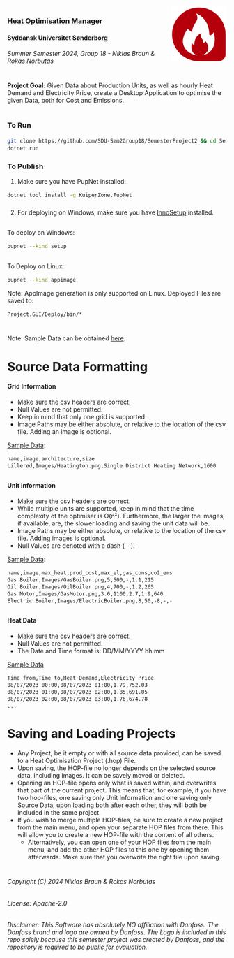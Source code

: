 <img align=right src="https://github.com/SDU-Sem2Group18/SemesterProject2/blob/v1.0.0/Project.GUI/Deploy/Project.GUI.128x128.png?raw=true">


<h3> Heat Optimisation Manager</h1>
<h4> Syddansk Universitet Sønderborg</h3>
<h6> Summer Semester 2024, Group 18 - Niklas Braun & Rokas Norbutas</h6>

#

**Project Goal:** Given Data about Production Units, as well as hourly Heat Demand and Electricity Price, create a Desktop Application to optimise the given Data, both for Cost and Emissions.

#

### To Run
```bash
git clone https://github.com/SDU-Sem2Group18/SemesterProject2 && cd SemesterProject2/Project.GUI
dotnet run
```

### To Publish

1. Make sure you have PupNet installed: 
```bash
dotnet tool install -g KuiperZone.PupNet
```
###
2. For deploying on Windows, make sure you have [InnoSetup](https://jrsoftware.org/isinfo.php) installed.
##
To deploy on Windows:
```bash
pupnet --kind setup
```
##
To Deploy on Linux:
```bash
pupnet --kind appimage
```
Note: AppImage generation is only supported on Linux.
Deployed Files are saved to:
```
Project.GUI/Deploy/bin/*
```

#
Note: Sample Data can be obtained [here](https://github.com/SDU-Sem2Group18/SemesterProject2/tree/v1.0.1/Sample_Data).

#

# Source Data Formatting
#### Grid Information

- Make sure the csv headers are correct.
- Null Values are not permitted.
- Keep in mind that only one grid is supported.
- Image Paths may be either absolute, or relative to the location of the csv file. Adding an image is optional.

[Sample Data](https://raw.githubusercontent.com/SDU-Sem2Group18/SemesterProject2/v1.0.0/Project/Data/GridInfo.csv):
```csv
name,image,architecture,size
Lillerød,Images/Heatington.png,Single District Heating Network,1600
```
##
#### Unit Information

- Make sure the csv headers are correct.
- While multiple units are supported, keep in mind that the time complexity of the optimiser is O(n²). Furthermore, the larger the images, if available, are, the slower loading and saving the unit data will be.
- Image Paths may be either absolute, or relative to the location of the csv file. Adding images is optional.
- Null Values are denoted with a dash ( - ).

[Sample Data](https://raw.githubusercontent.com/SDU-Sem2Group18/SemesterProject2/v1.0.0/Project/Data/ProductionUnits.csv):
```csv
name,image,max_heat,prod_cost,max_el,gas_cons,co2_ems
Gas Boiler,Images/GasBoiler.png,5,500,-,1.1,215
Oil Boiler,Images/OilBoiler.png,4,700,-,1.2,265
Gas Motor,Images/GasMotor.png,3.6,1100,2.7,1.9,640
Electric Boiler,Images/ElectricBoiler.png,8,50,-8,-,-
```

##
#### Heat Data
- Make sure the csv headers are correct.
- Null Values are not permitted.
- The Date and Time format is: DD/MM/YYYY hh:mm

[Sample Data](https://raw.githubusercontent.com/SDU-Sem2Group18/SemesterProject2/v1.0.0/Project/Data/summer.csv)
```csv
Time from,Time to,Heat Demand,Electricity Price
08/07/2023 00:00,08/07/2023 01:00,1.79,752.03
08/07/2023 01:00,08/07/2023 02:00,1.85,691.05
08/07/2023 02:00,08/07/2023 03:00,1.76,674.78
...
```

##
# Saving and Loading Projects

- Any Project, be it empty or with all source data provided, can be saved to a Heat Optimisation Project (.hop) File.
- Upon saving, the HOP-file no longer depends on the selected source data, including images. It can be savely moved or deleted.
- Opening an HOP-file opens only what is saved within, and overwrites that part of the current project. This means that, for example, if you have two hop-files, one saving only Unit Information and one saving only Source Data, upon loading both after each other, they will both be included in the same project.
- If you wish to merge multiple HOP-files, be sure to create a new project from the main menu, and open your separate HOP files from there. This will allow you to create a new HOP-file with the content of all others.
    - Alternatively, you can open one of your HOP files from the main menu, and add the other HOP files to this one by opening them afterwards. Make sure that you overwrite the right file upon saving.

#

###### Copyright (C) 2024 Niklas Braun & Rokas Norbutas
###### License: Apache-2.0

###### Disclaimer: This Software has absolutely NO affiliation with Danfoss. The Danfoss brand and logo are owned by Danfoss. The Logo is included in this repo solely because this semester project was created by Danfoss, and the repository is required to be public for evaluation.
